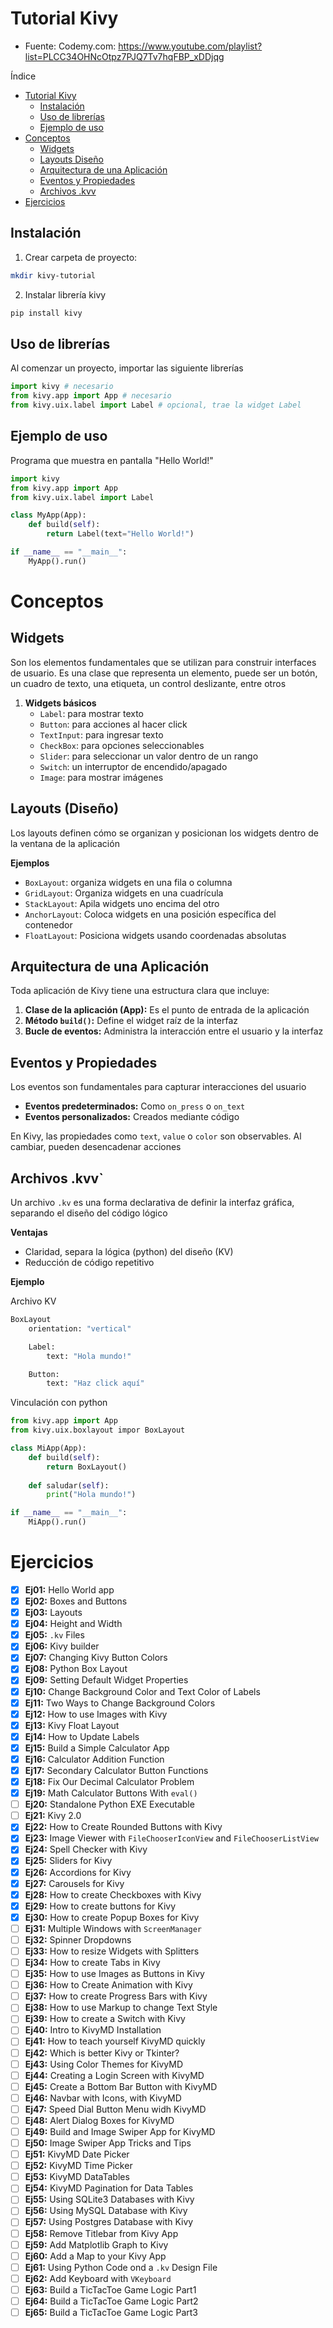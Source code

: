 # Tutorial Kivy

- Fuente: Codemy.com: <https://www.youtube.com/playlist?list=PLCC34OHNcOtpz7PJQ7Tv7hqFBP_xDDjqg>

Índice
<!-- TOC -->

- [Tutorial Kivy](#tutorial-kivy)
    - [Instalación](#instalaci%C3%B3n)
    - [Uso de librerías](#uso-de-librer%C3%ADas)
    - [Ejemplo de uso](#ejemplo-de-uso)
- [Conceptos](#conceptos)
    - [Widgets](#widgets)
    - [Layouts Diseño](#layouts-dise%C3%B1o)
    - [Arquitectura de una Aplicación](#arquitectura-de-una-aplicaci%C3%B3n)
    - [Eventos y Propiedades](#eventos-y-propiedades)
    - [Archivos .kvv](#archivos-kvv)
- [Ejercicios](#ejercicios)

<!-- /TOC -->

## Instalación

1. Crear carpeta de proyecto:

```sh
mkdir kivy-tutorial
```

2. Instalar librería kivy

```sh
pip install kivy
```

## Uso de librerías

Al comenzar un proyecto, importar las siguiente librerías

```python
import kivy # necesario
from kivy.app import App # necesario
from kivy.uix.label import Label # opcional, trae la widget Label
```

## Ejemplo de uso
Programa que muestra en pantalla "Hello World!"

```python
import kivy
from kivy.app import App
from kivy.uix.label import Label

class MyApp(App):
    def build(self):
        return Label(text="Hello World!")

if __name__ == "__main__":
    MyApp().run()
```

# Conceptos

## Widgets
Son los elementos fundamentales que se utilizan para construir interfaces de usuario. Es una clase que representa un elemento, puede ser un botón, un cuadro de texto, una etiqueta, un control deslizante, entre otros

1. **Widgets básicos**
    - `Label`: para mostrar texto
    - `Button`: para acciones al hacer click
    - `TextInput`: para ingresar texto
    - `CheckBox`: para opciones seleccionables
    - `Slider`: para seleccionar un valor dentro de un rango
    - `Switch`: un interruptor de encendido/apagado
    - `Image`: para mostrar imágenes

## Layouts (Diseño)
Los layouts definen cómo se organizan y posicionan los widgets dentro de la ventana de la aplicación

**Ejemplos**

- `BoxLayout`: organiza widgets en una fila o columna
- `GridLayout`: Organiza widgets en una cuadrícula
- `StackLayout`: Apila widgets uno encima del otro
- `AnchorLayout`: Coloca widgets en una posición específica del contenedor
- `FloatLayout`: Posiciona widgets usando coordenadas absolutas


## Arquitectura de una Aplicación
Toda aplicación de Kivy tiene una estructura clara que incluye:

1. **Clase de la aplicación (App):** Es el punto de entrada de la aplicación 
2. **Método `build()`:** Define el widget raíz de la interfaz
3. **Bucle de eventos:** Administra la interacción entre el usuario y la interfaz

## Eventos y Propiedades
Los eventos son fundamentales para capturar interacciones del usuario

- **Eventos predeterminados:** Como `on_press` o `on_text`
- **Eventos personalizados:** Creados mediante código

En Kivy, las propiedades como `text`, `value` o `color` son observables. Al cambiar, pueden desencadenar acciones

## Archivos .kvv`
Un archivo `.kv` es una forma declarativa de definir la interfaz gráfica, separando el diseño del código lógico

**Ventajas**
- Claridad, separa la lógica (python) del diseño (KV)
- Reducción de código repetitivo

**Ejemplo**

Archivo KV
```python
BoxLayout
    orientation: "vertical"

    Label:
        text: "Hola mundo!"

    Button:
        text: "Haz click aquí"
```

Vinculación con python
```python
from kivy.app import App
from kivy.uix.boxlayout impor BoxLayout

class MiApp(App):
    def build(self):
        return BoxLayout()
    
    def saludar(self):
        print("Hola mundo!")

if __name__ == "__main__":
    MiApp().run()
```

# Ejercicios

- [x] **Ej01:** Hello World app
- [x] **Ej02:** Boxes and Buttons
- [x] **Ej03:** Layouts
- [x] **Ej04:** Height and Width
- [x] **Ej05:** `.kv` Files
- [x] **Ej06:** Kivy builder
- [x] **Ej07:** Changing Kivy Button Colors
- [x] **Ej08:** Python Box Layout
- [x] **Ej09:** Setting Default Widget Properties
- [x] **Ej10:** Change Background Color and Text Color of Labels
- [x] **Ej11:** Two Ways to Change Background Colors
- [x] **Ej12:** How to use Images with Kivy
- [x] **Ej13:** Kivy Float Layout
- [x] **Ej14:** How to Update Labels
- [x] **Ej15:** Build a Simple Calculator App
- [x] **Ej16:** Calculator Addition Function
- [x] **Ej17:** Secondary Calculator Button Functions
- [x] **Ej18:** Fix Our Decimal Calculator Problem
- [x] **Ej19:** Math Calculator Buttons With `eval()`
- [ ] **Ej20:** Standalone Python EXE Executable
- [ ] **Ej21:** Kivy 2.0
- [x] **Ej22:** How to Create Rounded Buttons with Kivy
- [x] **Ej23:** Image Viewer with `FileChooserIconView` and `FileChooserListView`
- [x] **Ej24:** Spell Checker with Kivy
- [x] **Ej25:** Sliders for Kivy
- [x] **Ej26:** Accordions for Kivy
- [x] **Ej27:** Carousels for Kivy
- [x] **Ej28:** How to create Checkboxes with Kivy
- [x] **Ej29:** How to create buttons for Kivy
- [x] **Ej30:** How to create Popup Boxes for Kivy
- [ ] **Ej31:** Multiple Windows with `ScreenManager`
- [ ] **Ej32:** Spinner Dropdowns
- [ ] **Ej33:** How to resize Widgets with Splitters
- [ ] **Ej34:** How to create Tabs in Kivy
- [ ] **Ej35:** How to use Images as Buttons in Kivy
- [ ] **Ej36:** How to Create Animation with Kivy
- [ ] **Ej37:** How to create Progress Bars with Kivy
- [ ] **Ej38:** How to use Markup to change Text Style
- [ ] **Ej39:** How to create a Switch with Kivy
- [ ] **Ej40:** Intro to KivyMD Installation
- [ ] **Ej41:** How to teach yourself KivyMD quickly
- [ ] **Ej42:** Which is better Kivy or Tkinter?
- [ ] **Ej43:** Using Color Themes for KivyMD
- [ ] **Ej44:** Creating a Login Screen with KivyMD
- [ ] **Ej45:** Create a Bottom Bar Button with KivyMD
- [ ] **Ej46:** Navbar with Icons, with KivyMD
- [ ] **Ej47:** Speed Dial Button Menu widh KivyMD
- [ ] **Ej48:** Alert Dialog Boxes for KivyMD
- [ ] **Ej49:** Build and Image Swiper App for KivyMD
- [ ] **Ej50:** Image Swiper App Tricks and Tips
- [ ] **Ej51:** KivyMD Date Picker
- [ ] **Ej52:** KivyMD Time Picker
- [ ] **Ej53:** KivyMD DataTables
- [ ] **Ej54:** KivyMD Pagination for Data Tables
- [ ] **Ej55:** Using SQLite3 Databases with Kivy
- [ ] **Ej56:** Using MySQL Database with Kivy
- [ ] **Ej57:** Using Postgres Database with Kivy
- [ ] **Ej58:** Remove Titlebar from Kivy App
- [ ] **Ej59:** Add Matplotlib Graph to Kivy
- [ ] **Ej60:** Add a Map to your Kivy App
- [ ] **Ej61:** Using Python Code ond a `.kv` Design File
- [ ] **Ej62:** Add Keyboard with `VKeyboard`
- [ ] **Ej63:** Build a TicTacToe Game Logic Part1
- [ ] **Ej64:** Build a TicTacToe Game Logic Part2
- [ ] **Ej65:** Build a TicTacToe Game Logic Part3